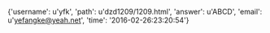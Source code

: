 {'username': u'yfk', 'path': u'dzd1209/1209.html', 'answer': u'ABCD', 'email': u'yefangke@yeah.net', 'time': '2016-02-26:23:20:54'}